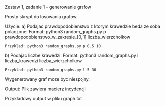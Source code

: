Zestaw 1, zadanie 1 - generowanie grafow 

Prosty skrypt do losowania grafow.

Użycie:
a) Podajac prawdopodobienstwo z ktorym krawedzie beda ze soba polaczone:
    Format: python3 random_graphs.py p prawdopodobienstwo_w_zakresie_[0, 1] liczba_wierzcholkow

    Przyklad: python3 random_graphs.py p 0.5 10

b) Podajac liczbe krawedzi:
    Format: python3 random_graphs.py l liczba_krawedzi liczba_wierzcholkow

    Przyklad: python3 random_graphs.py l 5 30

Wygenerowany graf moze byc niespojny.


Output:
Plik zawiera macierz incydencji

Przykladowy output w pliku graph.txt